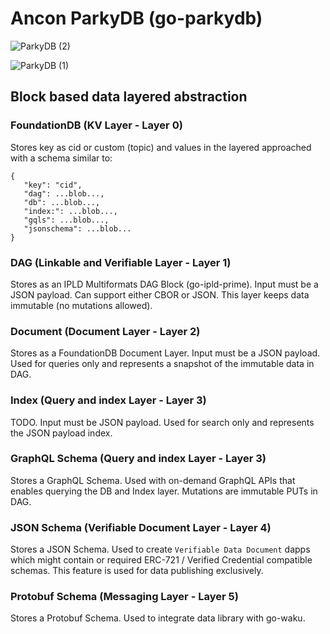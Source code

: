 # Ancon ParkyDB (go-parkydb)

![ParkyDB (2)](https://user-images.githubusercontent.com/1248071/159067543-a3afb7dd-c3e0-45f8-be96-9ff20083f488.png)

![ParkyDB (1)](https://user-images.githubusercontent.com/1248071/159067544-593fa50f-9125-4266-9b08-c58f44bd7d5c.png)

## Block based data layered abstraction

### FoundationDB (KV Layer - Layer 0)

Stores key as cid or custom (topic) and values in the layered approached with a schema similar to:

```
{
   "key": "cid",
   "dag": ...blob...,
   "db": ...blob...,
   "index:": ...blob...,
   "gqls": ...blob...,
   "jsonschema": ...blob...
}
```

### DAG  (Linkable and Verifiable Layer - Layer 1)  

Stores as an IPLD Multiformats DAG Block (go-ipld-prime). Input must be a JSON payload. Can support either CBOR or JSON. This layer keeps data immutable (no mutations allowed).

### Document (Document Layer - Layer 2) 

Stores as a FoundationDB Document Layer. Input must be a JSON payload. Used for queries only and represents a snapshot of the immutable data in DAG.

### Index (Query and index Layer - Layer 3)  

TODO. Input must be JSON payload. Used for search only and represents the JSON payload index.

### GraphQL Schema (Query and index Layer - Layer 3)  

Stores a GraphQL Schema. Used with on-demand GraphQL APIs that enables querying the DB and Index layer. Mutations are immutable PUTs in DAG.

### JSON Schema (Verifiable Document Layer - Layer 4)

Stores a JSON Schema. Used to create `Verifiable Data Document`  dapps which  might contain or required ERC-721 / Verified Credential compatible schemas. This feature is used for data publishing exclusively.

### Protobuf Schema (Messaging Layer - Layer 5)

Stores a Protobuf Schema. Used to integrate data library with go-waku.

